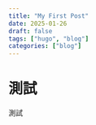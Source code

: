 ```yaml
---
title: "My First Post"
date: 2025-01-26
draft: false  
tags: ["hugo", "blog"]
categories: ["blog"]
---
```


# 測試

測試
